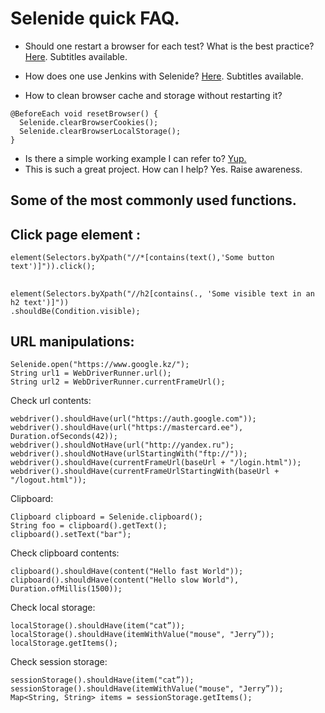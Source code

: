 # Selenide quick FAQ.
- Should one restart a browser for each test? What is the best practice?
[Here](https://youtu.be/ePvrXUCeAr8?t=2306). Subtitles available.

- How does one use Jenkins with Selenide?
[Here](https://www.youtube.com/playlist?list=PLeeLZATMBcD8ayVX7VpYg-fLYG1dueL4Y). Subtitles available.

- How to clean browser cache and storage without restarting it?
```
@BeforeEach void resetBrowser() {
  Selenide.clearBrowserCookies();
  Selenide.clearBrowserLocalStorage();
}
```
- Is there a simple working example I can refer to?
[Yup.](https://github.com/selenide-examples/google)
- This is such a great project. How can I help?
  Yes. Raise awareness.

## Some of the most commonly used functions.

## Click page element :
```
element(Selectors.byXpath("//*[contains(text(),'Some button text')]")).click();
```

##
```
element(Selectors.byXpath("//h2[contains(., 'Some visible text in an h2 text')]"))
.shouldBe(Condition.visible);
```

## URL manipulations:
```
Selenide.open("https://www.google.kz/");
String url1 = WebDriverRunner.url();
String url2 = WebDriverRunner.currentFrameUrl();
```
Check url contents:
```
webdriver().shouldHave(url("https://auth.google.com"));
webdriver().shouldHave(url("https://mastercard.ee"), Duration.ofSeconds(42));
webdriver().shouldNotHave(url("http://yandex.ru");
webdriver().shouldNotHave(urlStartingWith("ftp://"));
webdriver().shouldHave(currentFrameUrl(baseUrl + "/login.html"));
webdriver().shouldHave(currentFrameUrlStartingWith(baseUrl + "/logout.html"));
```
Clipboard:
```
Clipboard clipboard = Selenide.clipboard();
String foo = clipboard().getText();
clipboard().setText("bar");
```
Check clipboard contents:
```
clipboard().shouldHave(content("Hello fast World"));
clipboard().shouldHave(content("Hello slow World"), Duration.ofMillis(1500));
```
Check local storage:
```
localStorage().shouldHave(item("cat”));
localStorage().shouldHave(itemWithValue("mouse", "Jerry”));
localStorage.getItems();
```
Check session storage:
```
sessionStorage().shouldHave(item("cat”));
sessionStorage().shouldHave(itemWithValue("mouse", "Jerry”));
Map<String, String> items = sessionStorage.getItems();
```